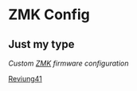 # ZMK Config

## Just my type

_Custom [ZMK](https://github.com/zmkfirmware/zmk) firmware configuration_

[Reviung41](./reviung41/)
